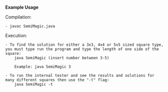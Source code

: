 **Example Usage** 

Compilation: 

    - javac SemiMagic.java 

Execution: 

    - To find the solution for either a 3x3, 4x4 or 5x5 sized square type, you must type run the program and type the length of one side of the square: 
        java SemiMagic (insert number between 3-5) 

        Example: java SemiMagic 3
    
    - To run the internal tester and see the results and solutions for many different squares then use the "-t" flag: 
        java SemiMagic -t


